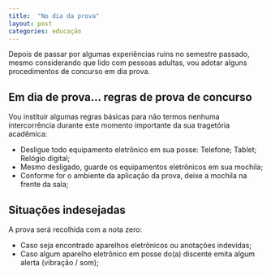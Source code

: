```yaml
---
title:  "No dia da prova"
layout: post
categories: educação
---
```


Depois de passar por algumas experiências ruins no semestre passado, mesmo considerando que lido com pessoas adultas, vou adotar alguns procedimentos de concurso em dia prova.  


## Em dia de prova... regras de prova de concurso 

Vou instituir algumas regras básicas para não termos nenhuma intercorrência durante este momento importante da sua tragetória acadêmica:
- Desligue todo equipamento eletrônico em sua posse: Telefone; Tablet; Relógio digital;
- Mesmo desligado, guarde os equipamentos eletrônicos em sua mochila;
- Conforme for o ambiente da aplicação da prova, deixe a mochila na frente da sala; 

## Situações indesejadas 

A prova será recolhida com a nota zero: 
- Caso seja encontrado aparelhos eletrônicos ou anotações indevidas; 
- Caso algum aparelho eletrônico em posse do(a) discente emita algum alerta (vibração / som);
